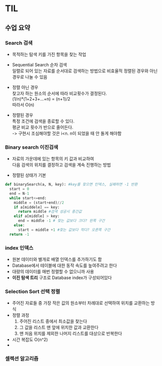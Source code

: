 # TIL
## 수업 요약

### Search 검색

- 목적하는 탐색 키를 가진 항목을 찾는 작업

- Sequential Search 순차 검색  
  일렬로 되어 있는 자료를 순서대로 검색하는 방법으로 비효율적
  정렬된 경우와 아닌 경우로 나눌 수 있음  

- 정렬 아닌 경우  
  찾고자 하는 원소의 순서에 따라 비교횟수가 결정된다.  
  (1/n)*(1+2+3+...+n) = (n+1)/2  
  따라서 O(n)

- 정렬된 경우  
  특정 조건에 검색을 종료할 수 있다.   
  평균 비교 횟수가 반으로 줄어든다.   
  -> 구현시 조심해야할 것은 i<n.  n이 되었을 때 안 돌게 해야함  
   
  
### Binary search 이진검색

- 자료의 가운데에 있는 항목의 키 값과 비교하여  
  다음 검색의 위치를 결정하고 검색을 계속 진행하는 방법

- 정렬된 상태가 기본

```python
def binarySearch(a, N, key): #key를 찾으면 인덱스, 실패하면 -1 반환
  start = 0
  end = N-1
  while start<=end:
    middle = (start+end)//2
    if a[middele] == key:
      return middle #검색 성공시 중간값
    elif a[middle] > key:
      end = middle -1 # 찾는 값보다 크다? 왼쪽 구간
    else:
      start = middle +1 #찾는 값보다 작다? 오른쪽 구간
  return -1
```
### index 인덱스
- 원본 데이터와 별개로 배열 인덱스를 추가하기도 함
- Database에서 테이블에 대한 동작 속도를 높여주려고 한다
- 대량의 데이터를 매번 정렬할 수 없으니까 사용
- **이진 탐색 트리** 구조로 Database index가 구성되어있다

### Selection Sort 선택 정렬
- 주어진 자료들 중 가장 작은 값의 원소부터 차례대로 선택하여 위치를 교환하는 방식
- 정렬 과정
  1) 주어진 리스트 중에서 최소값을 찾는다
  2) 그 값을 리스트 맨 앞에 위치한 값과 교환한다
  3) 맨 처음 위치를 제외한 나머지 리스트를 대상으로 반복한다
- 시간 복잡도 O(n^2)
- 






### 셀렉션 알고리즘
